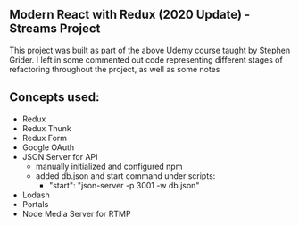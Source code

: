 
## Modern React with Redux (2020 Update) - Streams Project
This project was built as part of the above Udemy course taught by Stephen Grider. I left in some commented out code representing different stages of refactoring throughout the project, as well as some notes

## Concepts used:

- Redux
- Redux Thunk
- Redux Form
- Google OAuth
- JSON Server for API
    - manually initialized and configured npm
    - added db.json and start command under scripts: 
        - "start": "json-server -p 3001 -w db.json"
- Lodash 
- Portals
- Node Media Server for RTMP